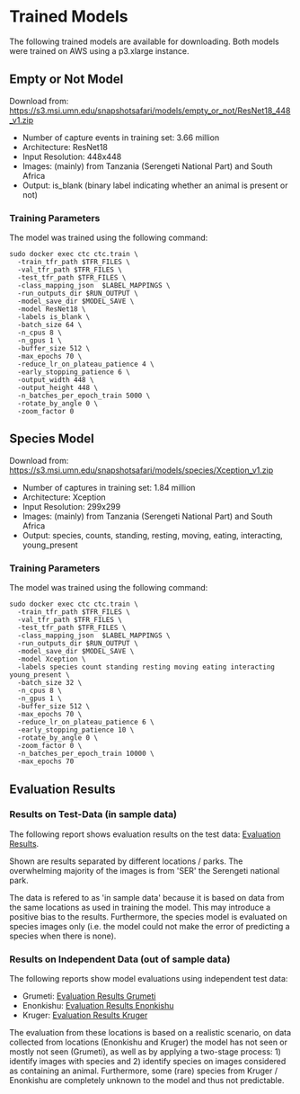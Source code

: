 # Trained Models

The following trained models are available for downloading. Both models were trained on AWS using a p3.xlarge instance.

## Empty or Not Model

Download from: https://s3.msi.umn.edu/snapshotsafari/models/empty_or_not/ResNet18_448_v1.zip

* Number of capture events in training set: 3.66 million
* Architecture: ResNet18
* Input Resolution: 448x448
* Images: (mainly) from Tanzania (Serengeti National Part) and South Africa
* Output: is_blank (binary label indicating whether an animal is present or not)


### Training Parameters

The model was trained using the following command:

```
sudo docker exec ctc ctc.train \
  -train_tfr_path $TFR_FILES \
  -val_tfr_path $TFR_FILES \
  -test_tfr_path $TFR_FILES \
  -class_mapping_json  $LABEL_MAPPINGS \
  -run_outputs_dir $RUN_OUTPUT \
  -model_save_dir $MODEL_SAVE \
  -model ResNet18 \
  -labels is_blank \
  -batch_size 64 \
  -n_cpus 8 \
  -n_gpus 1 \
  -buffer_size 512 \
  -max_epochs 70 \
  -reduce_lr_on_plateau_patience 4 \
  -early_stopping_patience 6 \
  -output_width 448 \
  -output_height 448 \
  -n_batches_per_epoch_train 5000 \
  -rotate_by_angle 0 \
  -zoom_factor 0
```

## Species Model

Download from: https://s3.msi.umn.edu/snapshotsafari/models/species/Xception_v1.zip

* Number of captures in training set: 1.84 million
* Architecture: Xception
* Input Resolution: 299x299
* Images: (mainly) from Tanzania (Serengeti National Part) and South Africa
* Output: species, counts, standing, resting, moving, eating, interacting, young_present

### Training Parameters

The model was trained using the following command:

```
sudo docker exec ctc ctc.train \
  -train_tfr_path $TFR_FILES \
  -val_tfr_path $TFR_FILES \
  -test_tfr_path $TFR_FILES \
  -class_mapping_json  $LABEL_MAPPINGS \
  -run_outputs_dir $RUN_OUTPUT \
  -model_save_dir $MODEL_SAVE \
  -model Xception \
  -labels species count standing resting moving eating interacting young_present \
  -batch_size 32 \
  -n_cpus 8 \
  -n_gpus 1 \
  -buffer_size 512 \
  -max_epochs 70 \
  -reduce_lr_on_plateau_patience 6 \
  -early_stopping_patience 10 \
  -rotate_by_angle 0 \
  -zoom_factor 0 \
  -n_batches_per_epoch_train 10000 \
  -max_epochs 70
```

## Evaluation Results

### Results on Test-Data (in sample data)

The following report shows evaluation results on the test data: [Evaluation Results](../docs/figures/Evaluation_SnapshotSafariModels.pdf).

Shown are results separated by different locations / parks. The overwhelming majority of the images is from 'SER' the Serengeti national park.

The data is refered to as 'in sample data' because it is based on data from the same locations as used in training the model. This may introduce a positive bias to the results. Furthermore, the species model is evaluated on species images only (i.e. the model could not make the error of predicting a species when there is none).


### Results on Independent Data (out of sample data)

The following reports show model evaluations using independent test data:

* Grumeti: [Evaluation Results Grumeti](../docs/figures/GRU_S1_model_evaluation.pdf)
* Enonkishu: [Evaluation Results Enonkishu](../docs/figures/ENO_S1_model_evaluation.pdf)
* Kruger: [Evaluation Results Kruger](../docs/figures/KRU_S1_model_evaluation.pdf)

The evaluation from these locations is based on a realistic scenario, on data collected from locations (Enonkishu and Kruger) the model has not seen or mostly not seen (Grumeti), as well as by applying a two-stage process: 1) identify images with species and 2) identify species on images considered as containing an animal. Furthermore, some (rare) species from Kruger / Enonkishu are completely unknown to the model and thus not predictable.
